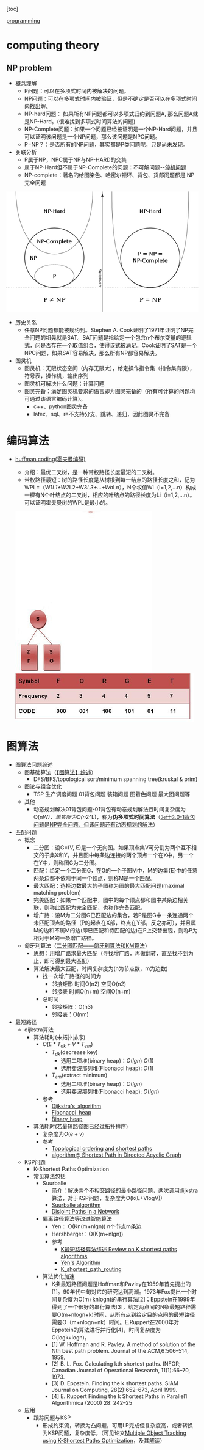 
[toc]

[programming](./prog.md)

# computing theory

## NP problem

* 概念理解
    * P问题：可以在多项式时间内被解决的问题。
    * NP问题：可以在多项式时间内被验证，但是不确定是否可以在多项式时间内找出解。
    * NP-hard问题： 如果所有NP问题都可以多项式归约到问题A, 那么问题A就是NP-Hard。(很难找到多项式时间算法的问题)
    * NP-Complete问题：如果一个问题已经被证明是一个NP-Hard问题，并且可以证明该问题是一个NP问题，那么该问题是NPC问题。
    * P=NP？：是否所有的NP问题，其实都是P类问题呢，只是尚未发现。
* 关联分析
    * P属于NP，NPC属于NP与NP-HARD的交集
	* 属于NP-Hard但不属于NP-Complete的问题：不可解问题--[停机问题]([停机问题的直观解释](https://www.cnblogs.com/zhangzefei/p/9743546.html))
	* NP-complete：著名的给图染色、哈密尔顿环、背包、货郎问题都是 NP 完全问题

![turing.png](./data/../algorithm/turing.png)

* 历史关系
    * 任意NP问题都能被规约到。Stephen A. Cook证明了1971年证明了NP完全问题的祖先就是SAT。SAT问题是指给定一个包含n个布尔变量的逻辑式，问是否存在一个取值组合，使得该式被满足。Cook证明了SAT是一个NPC问题，如果SAT容易解决，那么所有NP都容易解决。
* 图灵机
    * 图灵机：无限状态空间（内存无限大），给定操作指令集（指令集有限），符号表，操作机，输出序列
    * 图灵机可解决什么问题：计算问题
    * 图灵完备：满足图灵机要求的语言即为图灵完备的（所有可计算的问题均可通过该语言编码计算）。
        * c++、python图灵完备
        * latex、sql、re不支持分支、跳转、递归，因此图灵不完备

# 编码算法

<span id="huffman"></span>

* [huffman coding(霍夫曼编码)](https://zh.wikipedia.org/wiki/%E9%9C%8D%E5%A4%AB%E6%9B%BC%E7%BC%96%E7%A0%81)
    * 介绍：最优二叉树，是一种带权路径长度最短的二叉树。
    * 带权路径最短：树的路径长度是从树根到每一结点的路径长度之和，记为WPL=（W1*L1+W2*L2+W3*L3+...+Wn*Ln），N个权值Wi（i=1,2,...n）构成一棵有N个叶结点的二叉树，相应的叶结点的路径长度为Li（i=1,2,...n）。可以证明霍夫曼树的WPL是最小的。

    ![Huffman_algorithm](./algorithm/Huffman_algorithm.gif)
    ![huffman](./algorithm/huffman.jpg)

# 图算法

* 图算法问题综述
    * 图基础算法（[【图算法】综述](https://www.cnblogs.com/XBWer/p/4086255.html)）
        * DFS/BFS/topological sort/minimum spanning tree(kruskal & prim)
    * 图论与组合优化
        * TSP 生产调度问题 01背包问题 装箱问题 图着色问题 最大团问题等
    * 其他
        * 动态规划解决01背包问题-01背包有动态规划解法且时间复杂度为O(n*W)，单实际为O(n*2^L)，称为**伪多项式时间算法**（[为什么0-1背包问题是NP完全问题，但该问题还有动态规划的解法](https://blog.csdn.net/jim7424994/article/details/39926459)）
* 匹配问题
    * 概念
        * 二分图：设G=(V, E)是一个无向图。如果顶点集V可分割为两个互不相交的子集X和Y，并且图中每条边连接的两个顶点一个在X中，另一个在Y中，则称图G为二分图。
        * 匹配：给定一个二分图G，在G的一个子图M中，M的边集{E}中的任意两条边都不依附于同一个顶点，则称M是一个匹配。
        * 最大匹配：选择边数最大的子图称为图的最大匹配问题(maximal matching problem)
        * 完美匹配：如果一个匹配中，图中的每个顶点都和图中某条边相关联，则称此匹配为完全匹配，也称作完备匹配。
        * 增广路：设M为二分图G已匹配边的集合，若P是图G中一条连通两个未匹配顶点的路径（P的起点在X部，终点在Y部，反之亦可），并且属M的边和不属M的边(即已匹配和待匹配的边)在P上交替出现，则称P为相对于M的一条增广路径。
    * 匈牙利算法（[二分图匹配——匈牙利算法和KM算法](https://blog.csdn.net/c20180630/article/details/70175814)）
        * 思想：用增广路求最大匹配（寻找增广路，再做翻转，直至找不到为止，即可得到最大匹配）
        * 算法解决最大匹配，时间复杂度为(n为节点数，m为边数)
            * 找一次增广路径的时间为
                * 邻接矩形 时间O(n2) 空间O(n2)
                * 邻接表 时间O(n+m) 空间O(n+m)
            * 总时间
                * 邻接矩阵：O(n3)
                * 邻接表：O(nm)
* 最短路径
    * dijkstra算法
        * 算法耗时(未拓扑排序)
            * $O(E*T_{dk}+V*T_{em})$
                * $T_{dk}$(decrease key)
                    * 选用二项堆(binary heap)：$O(lgn)$ $O(1)$
                    * 选用斐波那列堆(Fibonacci heap): $O(1)$
                * $T_{em}$(extract minimum)
                    * 选用二项堆(binary heap)：$O(lgn)$
                    * 选用斐波那列堆(Fibonacci heap): $O(lgn)$
            * 参考
                * [Dijkstra's_algorithm](https://en.wikipedia.org/wiki/Dijkstra's_algorithm)
                * [Fibonacci_heap](https://en.wikipedia.org/wiki/Fibonacci_heap)
                * [Binary_heap](https://en.wikipedia.org/wiki/Binary_heap)
        * 算法耗时(若最短路径图已经过拓扑排序)
            * 复杂度为$O(e+v)$
            * 参考
                * [Topological ordering and shortest paths](https://www.ics.uci.edu/~eppstein/161/960208.html)
                * [algorithm@ Shortest Path in Directed Acyclic Graph](https://www.cnblogs.com/fu11211129/p/5367252.html)
    * KSP问题
        * K-Shortest Paths Optimization
        * 常见算法包括
            * Suurballe
                * 简介：解决两个不相交路径的最小路径问题，两次调用dijkstra算法，对于KSP问题，复杂度为O(k(E+VlogV))
                * [Suurballe algorithm](https://en.wikipedia.org/wiki/Suurballe%27s_algorithm)
                * [Disjoint Paths in a Network ](https://pdfs.semanticscholar.org/8fe0/35f498ecc7d3b68e5488dc83e1f7facf75e8.pdf)
            * 偏离路径算法等改进智能算法
                * Yen： O(Kn(m+nlgn)) n个节点m条边
                * Hershberger：O(K(m+nlgn))
                * 参考
                    * [K最短路径算法综述 Review on K shortest paths algorithms](http://www.docin.com/p-1153851036.html)
                    * [Yen's Algorithm](https://www.cnblogs.com/qq952693358/p/7354070.html)
                    * [K_shortest_path_routing](https://en.wikipedia.org/wiki/K_shortest_path_routing)
            * 算法优化加速
                * K条最短路径问题是Hoffman和Pavley在1959年首先提出的[1]。90年代中旬对它的研究达到高潮。1973年Fox提出一个时间复杂度为O(m+knlogn)的串行算法[2]；Eppstein在1999年得到了一个很好的串行算法[3]，给定两点间的N条最短路径需要O(m+nlogn+k)时间，从所有点到给定目的点间的最短路径需要O（m+nlogn+nk）时间。E.Ruppert在2000年对Eppstein的算法进行并行化[4]，时间复杂度为O(logk+logn)。
                * [1] W. Hoffman and R. Pavley. A method of solution of the Nth best path problem. Journal of the ACM,6:506–514, 1959.
                * [2] B. L. Fox. Calculating kth shortest paths. INFOR; Canadian Journal of Operational Research, 11(1):66–70, 1973.
                * [3] D. Eppstein. Finding the k shortest paths. SIAM Journal on Computing, 28(2):652–673, April 1999.
                * [4] E. Ruppert Finding the k Shortest Paths in Parallel1 Algorithmica (2000) 28: 242–25
    * 应用
        * 跟踪问题与KSP
            * 形成约束流，转换为凸问题，可用LP完成但复杂度高，或者转换为KSP问题，复杂度低。（可见论文[Multiple Object Tracking using K-Shortest Paths Optimization](https://infoscience.epfl.ch/record/164041/files/top.pdf)，及其[解读](https://blog.csdn.net/hfutzxy/article/details/71425728)）


